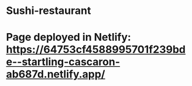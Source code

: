 <h1>Sushi-restaurant<h1/>
  
  Page deployed in Netlify: https://64753cf4588995701f239bde--startling-cascaron-ab687d.netlify.app/
